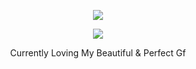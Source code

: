 <p align="center">  
<img src="https://media.discordapp.net/attachments/1066543002320916520/1097965764348231720/CE8B83DE-0BE2-446D-89C2-B02DD67F2B0E.jpg?width=430&height=430">
</p>
<p align="center">  
<img src="https://komarev.com/ghpvc/?username=iloveashly&color=grey">
<p align="center">
Currently Loving My Beautiful & Perfect Gf

